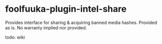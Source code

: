 # foolfuuka-plugin-intel-share
Provides interface for sharing &amp; acquiring banned media hashes. Provided as is. No warranty implied nor provided.


todo: wiki
